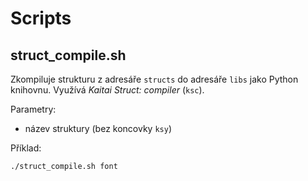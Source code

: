 # Scripts

## struct_compile.sh

Zkompiluje strukturu z adresáře `structs` do adresáře `libs` jako Python knihovnu. Využívá *Kaitai Struct: compiler* (`ksc`).

Parametry:

* název struktury (bez koncovky `ksy`)

Příklad:

```bash
./struct_compile.sh font
```
